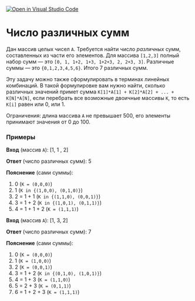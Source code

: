 [![Open in Visual Studio Code](https://classroom.github.com/assets/open-in-vscode-f059dc9a6f8d3a56e377f745f24479a46679e63a5d9fe6f495e02850cd0d8118.svg)](https://classroom.github.com/online_ide?assignment_repo_id=6469674&assignment_repo_type=AssignmentRepo)
# Число различных сумм

Дан массив целых чисел `A`. Требуется найти число *различных* сумм, составленных из части его элементов. Для массива `[1,2,3]` полный набор сумм — это `[0, 1, 1+2, 1+3, 1+2+3, 2, 2+3, 3]`. Различные суммы — это `{0,1,2,3,4,5,6}`. Итого 7 различных сумм.

Эту задачу можно также сформулировать в терминах линейных комбинаций. В такой формулировке вам нужно найти, сколько различных значений примет сумма `K[1]*A[1] + K[2]*A[2] + ... + K[N]*A[N]`, если перебрать все возможные двоичные массивы `K`, то есть `K[i]` равен или 0, или 1.

Ограничения: длина массива `A` не превышает 500, его элементы принимают значения от 0 до 100.

### Примеры

**Вход** (массив `A`): [1, 1 , 2]

**Ответ** (число различных сумм): 5

**Пояснение** (сами суммы):
1. 0 (`K = (0,0,0)`)
2. 1 (`K in {(1,0,0), (0,1,0)}`)
3. 2 = 1 + 1 (`K in {(1,1,0), (0,0,1)}`)
4. 3 = 1 + 2 (`K in {(1,0,1), (0,1,1)}`)
5. 4 = 1 + 1 + 2 (`K = (1,1,1)`)

**Вход** (массив `A`): [1, 3, 2]

**Ответ** (число различных сумм): 7

**Пояснение** (сами суммы):
1. 0 (`K = (0,0,0)`)
2. 1 (`K = (1,0,0)`)
3. 2 (`K = (0,0,1)`)
4. 3 = 1 + 2 (`K in {(0,1,0), (1,0,1)}`)
5. 4 = 1 + 3 (`K = (1,1,0)`)
6. 5 = 2 + 3 (`K = (0,1,1)`)
7. 6 = 1 + 2 + 3 (`K = (1,1,1)`)

